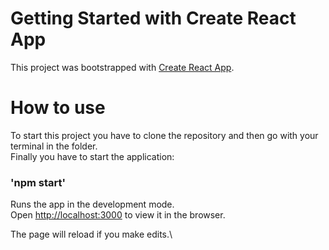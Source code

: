 # Getting Started with Create React App

This project was bootstrapped with [Create React App](https://github.com/facebook/create-react-app).

# How to use

To start this project you have to clone the repository and then go with your terminal in the folder.\
Finally you have to start the application:

### 'npm start'

Runs the app in the development mode.\
Open [http://localhost:3000](http://localhost:3000) to view it in the browser.

The page will reload if you make edits.\